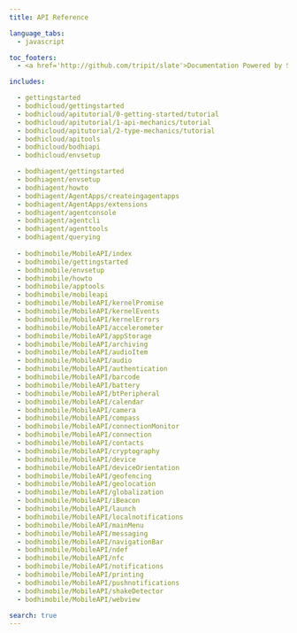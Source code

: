 ```yaml
---
title: API Reference

language_tabs:
  - javascript

toc_footers:
  - <a href='http://github.com/tripit/slate'>Documentation Powered by Slate</a>

includes:

  - gettingstarted
  - bodhicloud/gettingstarted
  - bodhicloud/apitutorial/0-getting-started/tutorial
  - bodhicloud/apitutorial/1-api-mechanics/tutorial
  - bodhicloud/apitutorial/2-type-mechanics/tutorial
  - bodhicloud/apitools
  - bodhicloud/bodhiapi
  - bodhicloud/envsetup

  - bodhiagent/gettingstarted
  - bodhiagent/envsetup
  - bodhiagent/howto
  - bodhiagent/AgentApps/createingagentapps
  - bodhiagent/AgentApps/extensions
  - bodhiagent/agentconsole
  - bodhiagent/agentcli
  - bodhiagent/agenttools
  - bodhiagent/querying
  
  - bodhimobile/MobileAPI/index
  - bodhimobile/gettingstarted
  - bodhimobile/envsetup
  - bodhimobile/howto
  - bodhimobile/apptools
  - bodhimobile/mobileapi
  - bodhimobile/MobileAPI/kernelPromise
  - bodhimobile/MobileAPI/kernelEvents
  - bodhimobile/MobileAPI/kernelErrors
  - bodhimobile/MobileAPI/accelerometer
  - bodhimobile/MobileAPI/appStorage
  - bodhimobile/MobileAPI/archiving
  - bodhimobile/MobileAPI/audioItem
  - bodhimobile/MobileAPI/audio
  - bodhimobile/MobileAPI/authentication
  - bodhimobile/MobileAPI/barcode
  - bodhimobile/MobileAPI/battery
  - bodhimobile/MobileAPI/btPeripheral
  - bodhimobile/MobileAPI/calendar
  - bodhimobile/MobileAPI/camera
  - bodhimobile/MobileAPI/compass
  - bodhimobile/MobileAPI/connectionMonitor
  - bodhimobile/MobileAPI/connection
  - bodhimobile/MobileAPI/contacts
  - bodhimobile/MobileAPI/cryptography
  - bodhimobile/MobileAPI/device
  - bodhimobile/MobileAPI/deviceOrientation
  - bodhimobile/MobileAPI/geofencing
  - bodhimobile/MobileAPI/geolocation
  - bodhimobile/MobileAPI/globalization
  - bodhimobile/MobileAPI/iBeacon
  - bodhimobile/MobileAPI/launch
  - bodhimobile/MobileAPI/localnotifications
  - bodhimobile/MobileAPI/mainMenu
  - bodhimobile/MobileAPI/messaging
  - bodhimobile/MobileAPI/navigationBar
  - bodhimobile/MobileAPI/ndef
  - bodhimobile/MobileAPI/nfc
  - bodhimobile/MobileAPI/notifications
  - bodhimobile/MobileAPI/printing
  - bodhimobile/MobileAPI/pushnotifications
  - bodhimobile/MobileAPI/shakeDetector
  - bodhimobile/MobileAPI/webview

search: true
---
```

